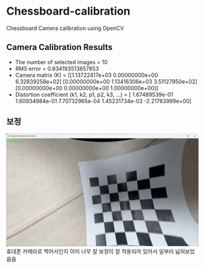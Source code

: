 # Chessboard-calibration
Chessboard Camera calibration using OpenCV

## Camera Calibration Results
* The number of selected images = 10
* RMS error = 0.834193513857853
* Camera matrix (K) =
[[1.13722417e+03 0.00000000e+00 6.32839258e+02]
 [0.00000000e+00 1.13416306e+03 3.51127950e+02]
 [0.00000000e+00 0.00000000e+00 1.00000000e+00]]
* Distortion coefficient (k1, k2, p1, p2, k3, ...) = [ 1.67489539e-01  1.60934984e-01  7.70732965e-04  1.45231734e-03
 -2.21783999e+00]

 ## 보정
 ![보정 이미지](./data/sample.png)
휴대폰 카메라로 찍어서인지 이미 너무 잘 보정이 잘 적용되어 있어서 일부러 넓혀보았음음